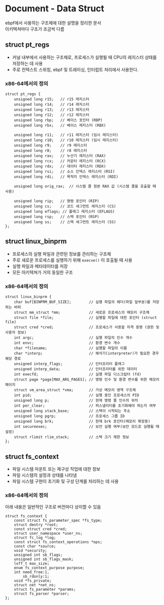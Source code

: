 # Document - Data Struct
ebpf에서 사용하는 구조체에 대한 설명을 정리한 문서<br>
아키텍쳐마다 구조가 조금씩 다름 

## struct pt_regs
- 커널 내부에서 사용하는 구조체로, 프로세스가 실행될 때 CPU의 레지스터 상태를 저장하는 데 사용
- 주로 컨텍스트 스위칭, ebpf 및 트레이싱, 인터럽트 처리에서 사용한다.
### x86-64에서의 정의
```
struct pt_regs {
    unsigned long r15;   // r15 레지스터
    unsigned long r14;   // r14 레지스터
    unsigned long r13;   // r13 레지스터
    unsigned long r12;   // r12 레지스터
    unsigned long rbp;   // 베이스 포인터 (RBP)
    unsigned long rbx;   // 베이스 레지스터 (RBX)

    unsigned long r11;   // r11 레지스터 (임시 레지스터)
    unsigned long r10;   // r10 레지스터 (임시 레지스터)
    unsigned long r9;    // r9 레지스터
    unsigned long r8;    // r8 레지스터
    unsigned long rax;   // 누산기 레지스터 (RAX)
    unsigned long rcx;   // 카운터 레지스터 (RCX)
    unsigned long rdx;   // 데이터 레지스터 (RDX)
    unsigned long rsi;   // 소스 인덱스 레지스터 (RSI)
    unsigned long rdi;   // 목적지 인덱스 레지스터 (RDI)

    unsigned long orig_rax;  // 시스템 콜 원본 RAX 값 (시스템 콜을 호출할 때 사용)

    unsigned long rip;   // 명령 포인터 (RIP)
    unsigned long cs;    // 코드 세그먼트 레지스터 (CS)
    unsigned long eflags; // 플래그 레지스터 (EFLAGS)
    unsigned long rsp;   // 스택 포인터 (RSP)
    unsigned long ss;    // 스택 세그먼트 레지스터 (SS)
};
```

## struct linux_binprm
- 프로세스의 실행 파일과 관련된 정보를 관리하는 구조체
- 주로 새로운 프로세스를 실행하기 위해 `execve()` 이 호출될 때 사용
- 실행 파일과 메타데이터를 저장
- 모든 아키텍쳐가 거의 동일한 구조

### x86-64에서의 정의
```
struct linux_binprm {
    char buf[BINPRM_BUF_SIZE];        // 실행 파일의 헤더(파일 앞부분)를 저장하는 버퍼
    struct mm_struct *mm;             // 새로운 프로세스의 메모리 구조체
    struct file *file;                // 실행할 파일에 대한 포인터 (struct file)
    struct cred *cred;                // 프로세스가 사용할 자격 증명 (권한 및 사용자 정보)
    int argc;                         // 실행 파일의 인수 개수
    int envc;                         // 환경 변수 개수
    char *filename;                   // 실행할 파일의 이름
    char *interp;                     // 해석기(interpreter)가 필요한 경우 해당 경로
    unsigned interp_flags;            // 인터프리터 플래그
    unsigned interp_data;             // 인터프리터를 위한 데이터
    int execfd;                       // 실행 파일 디스크립터 (fd)
    struct page *page[MAX_ARG_PAGES]; // 명령 인수 및 환경 변수를 위한 메모리 페이지
    struct vm_area_struct *vma;       // 가상 메모리 영역 구조체
    int pid;                          // 실행 중인 프로세스의 PID
    unsigned long p;                  // 현재 명령 줄 인수의 위치
    int per_clear;                    // 퍼스낼리티를 초기화해야 하는지 여부
    unsigned long stack_base;         // 스택이 시작되는 주소
    unsigned long pgrp;               // 프로세스 그룹 ID
    unsigned long brk;                // 현재 brk 포인터(메모리 확장용)
    int secureexec;                   // 보안 실행 여부(보안 모드로 실행될 때 설정)
    struct rlimit rlim_stack;         // 스택 크기 제한 정보
};
```

## struct fs_context
- 파일 시스템 마운트 또는 재구성 작업에 대한 정보
- 파일 시스템의 설정과 상태를 나타냄
- 파일 시스템 구현이 초기화 및 구성 단계를 처리하는 데 사용

### x86-64에서의 정의
아래 내용은 일반적인 구조로 버전마다 상이할 수 있음
```
struct fs_context {
    const struct fs_parameter_spec *fs_type;
    struct dentry *root;
    const struct cred *cred;
    struct user_namespace *user_ns;
    struct fc_log *log;
    const struct fs_context_operations *ops;
    const char *source;
    void *security;
    unsigned int sb_flags;
    unsigned int sb_flags_mask;
    loff_t max_size;
    enum fs_context_purpose purpose;
    int need_free:1,
        sb_rdonly:1;
    void *fs_private;
    struct net *net_ns;
    struct fs_parameter *params;
    struct fs_parser *parser;
};
```